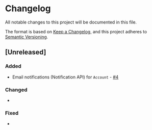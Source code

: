 # Changelog

All notable changes to this project will be documented in this file.

The format is based on [Keep a Changelog](https://keepachangelog.com/en/1.0.0/),
and this project adheres to [Semantic Versioning](https://semver.org/spec/v2.0.0.html).

## [Unreleased]

### Added

* Email notifications (Notification API) for `Account` - [#4](https://github.com/ripe-tech/ripe-id/issues/4)

### Changed

*

### Fixed

*
